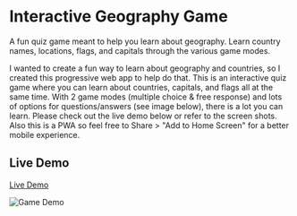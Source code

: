 # Interactive Geography Game
A fun quiz game meant to help you learn about geography. Learn country names, locations, flags, and capitals through the various game modes.


I wanted to create a fun way to learn about geography and countries, so I created this progressive web app to help do that. This is an interactive quiz game where you can learn about countries, capitals, and flags all at the same time. With 2 game modes (multiple choice & free response) and lots of options for questions/answers (see image below), there is a lot you can learn. Please check out the live demo below or refer to the screen shots. Also this is a PWA so feel free to Share > "Add to Home Screen" for a better mobile experience.

## Live Demo

[Live Demo](https://owenpk.com/sides/mapgame)

![Game Demo](demo.gif)
